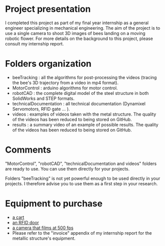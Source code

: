 # Project presentation 
I completed this project as part of my final year internship as a general engineer specializing in mechanical engineering. 
The aim of the project is to use a single camera to shoot 3D images of bees landing on a moving robotic flower. For more details on the background to this project, please consult my internship report. 

# Folders organization
- beeTracking  : all the algorithms for post-processing the videos (tracing the bee's 3D trajectory from a video in mp4 format). 
- MotorControl : arduino algorithms for motor control.
- robotCAD : the complete digital model of the steel structure in both SolidWorks and STEP formats. 
- technicalDocumentation : all technical documentation (Dynamixel Servomotors, RFID gate ... ). 
- videos : examples of videos taken with the metal structure. The quality of the videos has been reduced to being stored on GitHub.
- results : a summary video of an example of possible results. The quality of the videos has been reduced to being stored on GitHub. 

# Comments  

"MotorControl", "robotCAD", "technicalDocumentation and videos" folders are ready to use. You can use them directly for your projects.

Folders "beeTracking" is not yet powerful enough to be used directly in your projects. I therefore advise you to use them as a first step in your research. 

# Equipment to purchase 
- [a cart](https://www.manutan.fr/fr/maf/table-roulante-noire-2-plateaux-capacite-150-kg-a688743)
- [an RFID door](https://www.microsensys.de/en/solutions/small-animals-identification/)
- [a camera that films at 500 fps](https://www.back-bone.ca/rx0-mod/)
- Please refer to the "invoice" appendix of my internship report for the metallic structure's equipment. 
